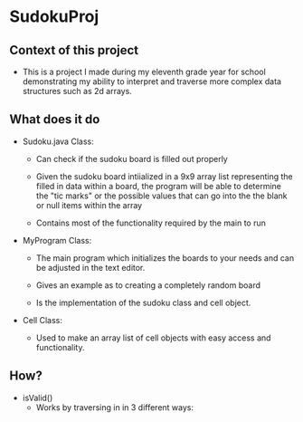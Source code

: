 # SudokuProj

## Context of this project

- This is a project I made during my eleventh grade year for school demonstrating my ability to interpret and traverse more complex data structures such as 2d arrays.

## What does it do
- Sudoku.java Class:

    - Can check if the sudoku board is filled out properly

    - Given the sudoku board intiialized in a 9x9 array list representing the filled in data within a board, the program will be able to determine the "tic marks" or the possible values that can go into the the blank or null items within the array

    - Contains most of the functionality required by the main to run


- MyProgram Class:

    - The main program which initializes the boards to your needs and can be adjusted in the text editor.

    - Gives an example as to creating a completely random board

    - Is the implementation of the sudoku class and cell object.

- Cell Class:

    - Used to make an array list of cell objects with easy access and functionality.

## How?

- isValid()
    - Works by traversing in in 3 different ways:
